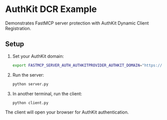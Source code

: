 # AuthKit DCR Example

Demonstrates FastMCP server protection with AuthKit Dynamic Client Registration.

## Setup

1. Set your AuthKit domain:

   ```bash
   export FASTMCP_SERVER_AUTH_AUTHKITPROVIDER_AUTHKIT_DOMAIN="https://your-app.authkit.app"
   ```

2. Run the server:

   ```bash
   python server.py
   ```

3. In another terminal, run the client:

   ```bash
   python client.py
   ```

The client will open your browser for AuthKit authentication.
